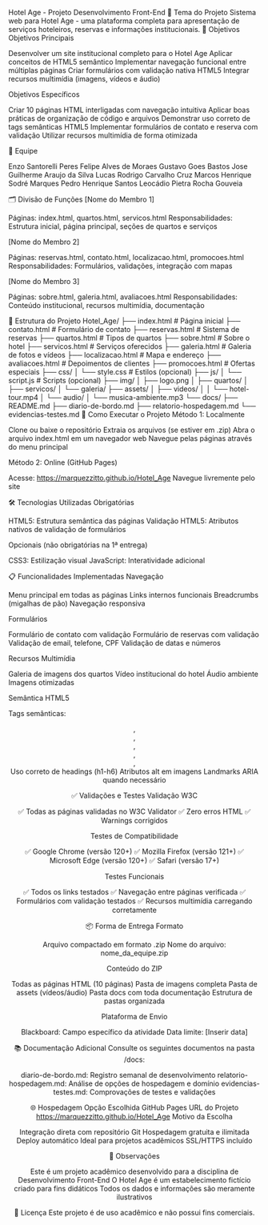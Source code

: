 Hotel Age - Projeto Desenvolvimento Front-End
📌 Tema do Projeto
Sistema web para Hotel Age - uma plataforma completa para apresentação de serviços hoteleiros, reservas e informações institucionais.
🎯 Objetivos
Objetivos Principais

Desenvolver um site institucional completo para o Hotel Age
Aplicar conceitos de HTML5 semântico
Implementar navegação funcional entre múltiplas páginas
Criar formulários com validação nativa HTML5
Integrar recursos multimídia (imagens, vídeos e áudio)

Objetivos Específicos

Criar 10 páginas HTML interligadas com navegação intuitiva
Aplicar boas práticas de organização de código e arquivos
Demonstrar uso correto de tags semânticas HTML5
Implementar formulários de contato e reserva com validação
Utilizar recursos multimídia de forma otimizada

👥 Equipe

Enzo Santorelli Peres 
Felipe Alves de Moraes 
Gustavo Goes Bastos 
Jose Guilherme Araujo da Silva
Lucas Rodrigo Carvalho Cruz
Marcos Henrique Sodré Marques 
Pedro Henrique Santos Leocádio
Pietra Rocha Gouveia

🗂️ Divisão de Funções
[Nome do Membro 1]

Páginas: index.html, quartos.html, servicos.html
Responsabilidades: Estrutura inicial, página principal, seções de quartos e serviços

[Nome do Membro 2]

Páginas: reservas.html, contato.html, localizacao.html, promocoes.html
Responsabilidades: Formulários, validações, integração com mapas

[Nome do Membro 3]

Páginas: sobre.html, galeria.html, avaliacoes.html
Responsabilidades: Conteúdo institucional, recursos multimídia, documentação

📁 Estrutura do Projeto
Hotel_Age/
├── index.html                 # Página inicial
├── contato.html              # Formulário de contato
├── reservas.html             # Sistema de reservas
├── quartos.html              # Tipos de quartos
├── sobre.html                # Sobre o hotel
├── servicos.html             # Serviços oferecidos
├── galeria.html              # Galeria de fotos e vídeos
├── localizacao.html          # Mapa e endereço
├── avaliacoes.html           # Depoimentos de clientes
├── promocoes.html            # Ofertas especiais
├── css/
│   └── style.css            # Estilos (opcional)
├── js/
│   └── script.js            # Scripts (opcional)
├── img/
│   ├── logo.png
│   ├── quartos/
│   ├── servicos/
│   └── galeria/
├── assets/
│   ├── videos/
│   │   └── hotel-tour.mp4
│   └── audio/
│       └── musica-ambiente.mp3
└── docs/
    ├── README.md
    ├── diario-de-bordo.md
    ├── relatorio-hospedagem.md
    └── evidencias-testes.md
🚀 Como Executar o Projeto
Método 1: Localmente

Clone ou baixe o repositório
Extraia os arquivos (se estiver em .zip)
Abra o arquivo index.html em um navegador web
Navegue pelas páginas através do menu principal

Método 2: Online (GitHub Pages)

Acesse: https://marquezzitto.github.io/Hotel_Age
Navegue livremente pelo site

🛠️ Tecnologias Utilizadas
Obrigatórias

HTML5: Estrutura semântica das páginas
Validação HTML5: Atributos nativos de validação de formulários

Opcionais (não obrigatórias na 1ª entrega)

CSS3: Estilização visual
JavaScript: Interatividade adicional

📋 Funcionalidades Implementadas
Navegação

 Menu principal em todas as páginas
 Links internos funcionais
 Breadcrumbs (migalhas de pão)
 Navegação responsiva

Formulários

 Formulário de contato com validação
 Formulário de reservas com validação
 Validação de email, telefone, CPF
 Validação de datas e números

Recursos Multimídia

 Galeria de imagens dos quartos
 Vídeo institucional do hotel
 Áudio ambiente
 Imagens otimizadas

Semântica HTML5

 Tags semânticas: <header>, <nav>, <main>, <section>, <article>, <footer>
 Uso correto de headings (h1-h6)
 Atributos alt em imagens
 Landmarks ARIA quando necessário

✅ Validações e Testes
Validação W3C

✅ Todas as páginas validadas no W3C Validator
✅ Zero erros HTML
✅ Warnings corrigidos

Testes de Compatibilidade

✅ Google Chrome (versão 120+)
✅ Mozilla Firefox (versão 121+)
✅ Microsoft Edge (versão 120+)
✅ Safari (versão 17+)

Testes Funcionais

✅ Todos os links testados
✅ Navegação entre páginas verificada
✅ Formulários com validação testados
✅ Recursos multimídia carregando corretamente

📦 Forma de Entrega
Formato

Arquivo compactado em formato .zip
Nome do arquivo: nome_da_equipe.zip

Conteúdo do ZIP

Todas as páginas HTML (10 páginas)
Pasta de imagens completa
Pasta de assets (vídeos/áudio)
Pasta docs com toda documentação
Estrutura de pastas organizada

Plataforma de Envio

Blackboard: Campo específico da atividade
Data limite: [Inserir data]

📚 Documentação Adicional
Consulte os seguintes documentos na pasta /docs:

diario-de-bordo.md: Registro semanal de desenvolvimento
relatorio-hospedagem.md: Análise de opções de hospedagem e domínio
evidencias-testes.md: Comprovações de testes e validações

🌐 Hospedagem
Opção Escolhida
GitHub Pages
URL do Projeto
https://marquezzitto.github.io/Hotel_Age
Motivo da Escolha

Integração direta com repositório Git
Hospedagem gratuita e ilimitada
Deploy automático
Ideal para projetos acadêmicos
SSL/HTTPS incluído

📝 Observações

Este é um projeto acadêmico desenvolvido para a disciplina de Desenvolvimento Front-End
O Hotel Age é um estabelecimento fictício criado para fins didáticos
Todos os dados e informações são meramente ilustrativos

📄 Licença
Este projeto é de uso acadêmico e não possui fins comerciais.